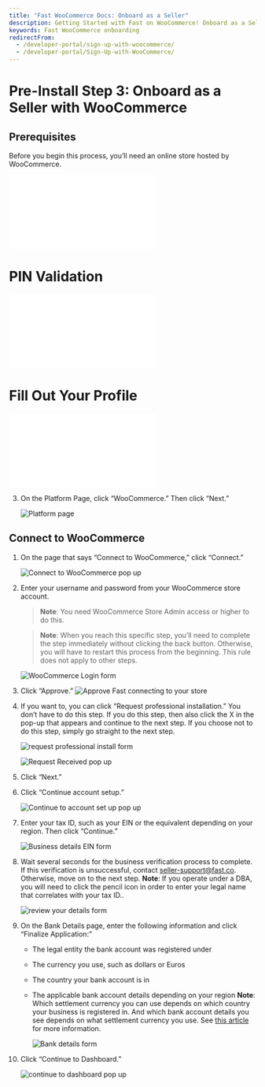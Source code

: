 ```yaml
---
title: "Fast WooCommerce Docs: Onboard as a Seller"
description: Getting Started with Fast on WooCommerce! Onboard as a Seller
keywords: Fast WooCommerce onboarding
redirectFrom:
  - /developer-portal/sign-up-with-woocommerce/
  - /developer-portal/Sign-Up-with-WooCommerce/
---
```


# Pre-Install Step 3: Onboard as a Seller with WooCommerce

## Prerequisites

Before you begin this process, you’ll need an online store hosted by WooCommerce.

<embed src="/reusables/for-developers/_platform_all_sign_up_as_a_seller_banner_sandbox_and_contact_support.md" />

# PIN Validation

<embed src="/reusables/for-developers/_platform_all_sign_up_as_a_seller_pin_validation.md" />

# Fill Out Your Profile

<embed src="/reusables/for-developers/_platform_all_sign_up_as_a_seller_fill_out_your_profile.md" />

3. On the Platform Page, click “WooCommerce.” Then click “Next.”

   ![Platform page](images/woocommerce-signup-5.png)

## Connect to WooCommerce

1. On the page that says “Connect to WooCommerce,” click “Connect.”

   ![Connect to WooCommerce pop up](images/woocommerce-signup-6.png)

2. Enter your username and password from your WooCommerce store account.

   > **Note**: You need WooCommerce Store Admin access or higher to do this.

   > **Note**: When you reach this specific step, you’ll need to complete the step immediately without clicking the back button. Otherwise, you will have to restart this process from the beginning. This rule does not apply to other steps.

   ![WooCommerce Login form](images/woocommerce-signup-7.png)

3. Click “Approve.”
   ![Approve Fast connecting to your store](images/woocommerce-signup-8.png)

4. If you want to, you can click “Request professional installation.” You don’t have to do this step. If you do this step, then also click the X in the pop-up that appears and continue to the next step. If you choose not to do this step, simply go straight to the next step.

   ![request professional install form](images/woocommerce-signup-9.png)

   ![Request Received pop up](images/woocommerce-signup-10.png)

5. Click “Next.”
6. Click “Continue account setup.”

   ![Continue to account set up pop up](images/woocommerce-signup-11.png)

7. Enter your tax ID, such as your EIN or the equivalent depending on your region. Then click “Continue.”

   ![Business details EIN form](images/woocommerce-signup-12.png)

8. Wait several seconds for the business verification process to complete. If this verification is unsuccessful, contact [seller-support@fast.co](mailto:seller-support@fast.co). Otherwise, move on to the next step.
   **Note**: If you operate under a DBA, you will need to click the pencil icon in order to enter your legal name that correlates with your tax ID..

   ![review your details form](images/woocommerce-signup-13.png)

9. On the Bank Details page, enter the following information and click “Finalize Application:”

   - The legal entity the bank account was registered under
   - The currency you use, such as dollars or Euros
   - The country your bank account is in
   - The applicable bank account details depending on your region
     **Note**: Which settlement currency you can use depends on which country your business is registered in. And which bank account details you see depends on what settlement currency you use. See [this article](https://stripe.com/docs/connect/bank-debit-card-payouts#supported-settlement) for more information.

     ![Bank details form](images/woocommerce-signup-14.png)

10. Click “Continue to Dashboard.”

    ![continue to dashboard pop up](images/woocommerce-signup-15.png)
